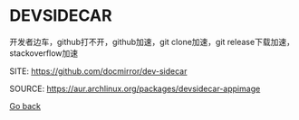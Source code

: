 # DEVSIDECAR

 开发者边车，github打不开，github加速，git clone加速，git release下载加速，stackoverflow加速

 SITE: https://github.com/docmirror/dev-sidecar

 SOURCE: https://aur.archlinux.org/packages/devsidecar-appimage

 [Go back](https://portable-linux-apps.github.io/apps.html)
